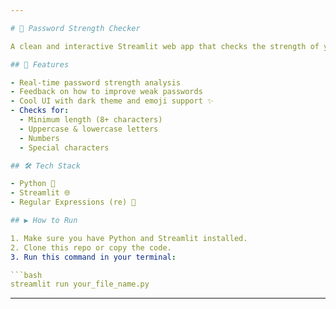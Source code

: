 ```yaml
---

# 🔐 Password Strength Checker

A clean and interactive Streamlit web app that checks the strength of your password in real-time. Built with ❤️ by **Ahsham Alam**.

## 🚀 Features

- Real-time password strength analysis  
- Feedback on how to improve weak passwords  
- Cool UI with dark theme and emoji support ✨  
- Checks for:
  - Minimum length (8+ characters)
  - Uppercase & lowercase letters
  - Numbers
  - Special characters

## 🛠 Tech Stack

- Python 🐍  
- Streamlit 🌐  
- Regular Expressions (re) 🔎

## ▶️ How to Run

1. Make sure you have Python and Streamlit installed.
2. Clone this repo or copy the code.
3. Run this command in your terminal:

```bash
streamlit run your_file_name.py
```

---
```

